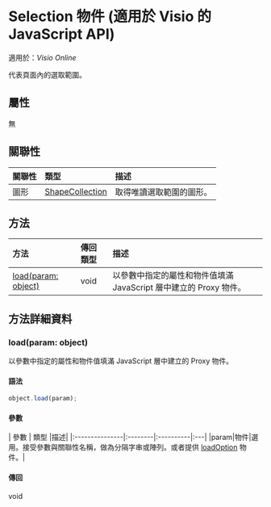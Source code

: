 # <a name="selection-object-javascript-api-for-visio"></a>Selection 物件 (適用於 Visio 的 JavaScript API)

適用於：_Visio Online_

代表頁面內的選取範圍。

## <a name="properties"></a>屬性

無

## <a name="relationships"></a>關聯性
| 關聯性 | 類型	    |描述|
|:---------------|:--------|:----------|
|圖形|[ShapeCollection](shapecollection.md)|取得唯讀選取範圍的圖形。|

## <a name="methods"></a>方法

| 方法           | 傳回類型    |描述|
|:---------------|:--------|:----------|
|[load(param: object)](#loadparam-object)|void|以參數中指定的屬性和物件值填滿 JavaScript 層中建立的 Proxy 物件。|

## <a name="method-details"></a>方法詳細資料


### <a name="loadparam-object"></a>load(param: object)
以參數中指定的屬性和物件值填滿 JavaScript 層中建立的 Proxy 物件。

#### <a name="syntax"></a>語法
```js
object.load(param);
```

#### <a name="parameters"></a>參數
| 參數	       | 類型    |描述|
|:---------------|:--------|:----------|:---|
|param|物件|選用。接受參數與關聯性名稱，做為分隔字串或陣列。或者提供 [loadOption](loadoption.md) 物件。|

#### <a name="returns"></a>傳回
void
